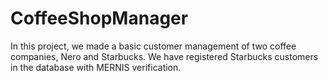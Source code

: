 # CoffeeShopManager
In this project, we made a basic customer management of two coffee companies, Nero and Starbucks. 
We have registered Starbucks customers in the database with MERNIS verification.
